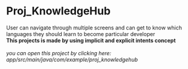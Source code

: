 # Proj_KnowledgeHub
User can navigate through multiple screens and can get to know which languages they should learn to become particular developer<br>
**This projects is made by using implicit and explicit intents concept** <br> <br>
*you can open this project by clicking here: app/src/main/java/com/example/proj_knowledgehub*


